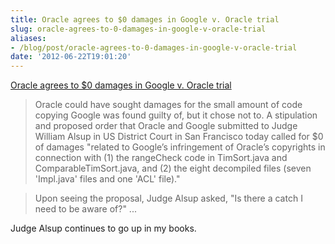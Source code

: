 ```yaml
---
title: Oracle agrees to $0 damages in Google v. Oracle trial
slug: oracle-agrees-to-0-damages-in-google-v-oracle-trial
aliases:
- /blog/post/oracle-agrees-to-0-damages-in-google-v-oracle-trial
date: '2012-06-22T19:01:20'
---
```


[Oracle agrees to $0 damages in Google v. Oracle trial](http://arstechnica.com/tech-policy/2012/06/oracle-accepts-0-in-damages-from-google-moves-toward-appeal/)

> Oracle could have sought damages for the small amount of code copying Google was found guilty of, but it chose not to. A stipulation and proposed order that Oracle and Google submitted to Judge William Alsup in US District Court in San Francisco today called for $0 of damages "related to Google’s infringement of Oracle’s copyrights in connection with (1) the rangeCheck code in TimSort.java and ComparableTimSort.java, and (2) the eight decompiled files (seven 'Impl.java' files and one 'ACL' file)."

> Upon seeing the proposal, Judge Alsup asked, "Is there a catch I need to be aware of?" ...

Judge Alsup continues to go up in my books.

<!--more-->

